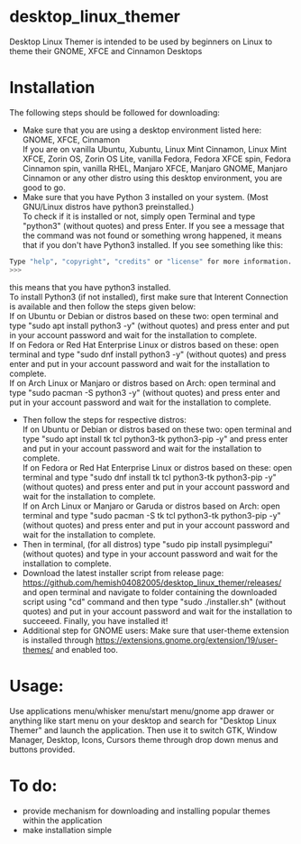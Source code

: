 # desktop_linux_themer
Desktop Linux Themer is intended to be used by beginners on Linux to theme their GNOME, XFCE and Cinnamon Desktops

# Installation
The following steps should be followed for downloading:  
- Make sure that you are using a desktop environment listed here:
GNOME, XFCE, Cinnamon  
If you are on vanilla Ubuntu, Xubuntu, Linux Mint Cinnamon, Linux Mint XFCE, Zorin OS, Zorin OS Lite, vanilla Fedora, Fedora XFCE spin, Fedora Cinnamon spin, vanilla RHEL, Manjaro XFCE, Manjaro GNOME, Manjaro Cinnamon or any other distro using this desktop environment, you are good to go.  
- Make sure that you have Python 3 installed on your system. (Most GNU/Linux distros have python3 preinstalled.)   
To check if it is installed or not, simply open Terminal and type "python3" (without quotes) and press Enter. If you see a message that the command was not found or something wrong happened, it means that if you don't have Python3 installed. If you see something like this:   
```bash
Type "help", "copyright", "credits" or "license" for more information.
>>>
```  
this means that you have python3 installed.   
To install Python3 (if not installed), first make sure that Interent Connection is available and then follow the steps given below:  
If on Ubuntu or Debian or distros based on these two: open terminal and type "sudo apt install python3 -y" (without quotes) and press enter and put in your account password and wait for the installation to complete.  
If on Fedora or Red Hat Enterprise Linux or distros based on these: open terminal and type "sudo dnf install python3 -y" (without quotes) and press enter and put in your account password and wait for the installation to complete.  
If on Arch Linux or Manjaro or distros based on Arch: open terminal and type "sudo pacman -S python3 -y" (without quotes) and press enter and put in your account password and wait for the installation to complete.  
- Then follow the steps for respective distros:  
If on Ubuntu or Debian or distros based on these two: open terminal and type "sudo apt install tk tcl python3-tk python3-pip -y" and press enter and put in your account password and wait for the installation to complete.  
If on Fedora or Red Hat Enterprise Linux or distros based on these: open terminal and type "sudo dnf install tk tcl python3-tk python3-pip -y" (without quotes) and press enter and put in your account password and wait for the installation to complete.  
If on Arch Linux or Manjaro or Garuda or distros based on Arch: open terminal and type "sudo pacman -S tk tcl python3-tk python3-pip -y" (without quotes) and press enter and put in your account password and wait for the installation to complete. 
- Then in terminal, (for all distros) type "sudo pip install pysimplegui" (without quotes) and type in your account password and wait for the installation to complete.
- Download the latest installer script from release page: https://github.com/hemish04082005/desktop_linux_themer/releases/ and open terminal and navigate to folder containing the downloaded script using "cd" command and then type "sudo ./installer.sh" (without quotes) and put in your account password and wait for the installation to succeeed. Finally, you have installed it!
- Additional step for GNOME users: Make sure that user-theme extension is installed through https://extensions.gnome.org/extension/19/user-themes/ and enabled too.  

# Usage:  
Use applications menu/whisker menu/start menu/gnome app drawer or anything like start menu on your desktop and search for "Desktop Linux Themer" and launch the application.
Then use it to switch GTK, Window Manager, Desktop, Icons, Cursors theme through drop down menus and buttons provided. 

# To do:  
- provide mechanism for downloading and installing popular themes within the application
- make installation simple